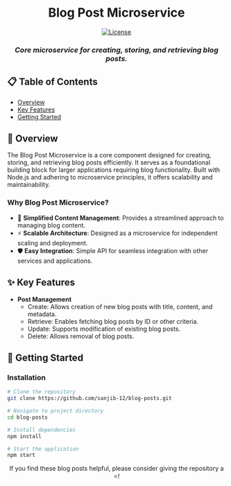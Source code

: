 <div align="center">

#  Blog Post Microservice

[![License](https://img.shields.io/badge/License-MIT-blue.svg?style=flat-square)](LICENSE)

### *Core microservice for creating, storing, and retrieving blog posts.*

</div>

## 📋 Table of Contents
- [Overview](#-overview)
- [Key Features](#-key-features)
- [Getting Started](#-getting-started)


## 📖 Overview

The Blog Post Microservice is a core component designed for creating, storing, and retrieving blog posts efficiently. It serves as a foundational building block for larger applications requiring blog functionality. Built with Node.js and adhering to microservice principles, it offers scalability and maintainability.

### Why Blog Post Microservice?

- 🎯 **Simplified Content Management**: Provides a streamlined approach to managing blog content.
- ⚡ **Scalable Architecture**: Designed as a microservice for independent scaling and deployment.
- 🛡️ **Easy Integration**: Simple API for seamless integration with other services and applications.

## ✨ Key Features

- **Post Management**
  - Create: Allows creation of new blog posts with title, content, and metadata.
  - Retrieve: Enables fetching blog posts by ID or other criteria.
  - Update: Supports modification of existing blog posts.
  - Delete: Allows removal of blog posts.

## 🚀 Getting Started

### Installation

```bash
# Clone the repository
git clone https://github.com/sanjib-12/blog-posts.git

# Navigate to project directory
cd blog-posts

# Install dependencies
npm install

# Start the application
npm start
```

<div align="center">

If you find these blog posts helpful, please consider giving the repository a ⭐️!

</div>